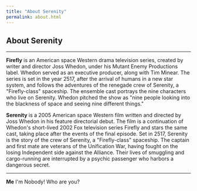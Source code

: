 ```yaml
---
title: "About Serenity"
permalink: about.html
---
```


## About Serenity ##

---

**Firefly** is an American space Western drama television series, created by writer and director Joss Whedon, under his Mutant Enemy Productions label. Whedon served as an executive producer, along with Tim Minear. The series is set in the year 2517, after the arrival of humans in a new star system, and follows the adventures of the renegade crew of Serenity, a "Firefly-class" spaceship. The ensemble cast portrays the nine characters who live on Serenity. Whedon pitched the show as "nine people looking into the blackness of space and seeing nine different things."

**Serenity** is a 2005 American space Western film written and directed by Joss Whedon in his feature directorial debut. The film is a continuation of Whedon's short-lived 2002 Fox television series Firefly and stars the same cast, taking place after the events of the final episode. Set in 2517, Serenity is the story of the crew of Serenity, a "Firefly-class" spaceship. The captain and first mate are veterans of the Unification War, having fought on the losing Independent side against the Alliance. Their lives of smuggling and cargo-running are interrupted by a psychic passenger who harbors a dangerous secret.

---

**Me** I'm Nobody! Who are you? 